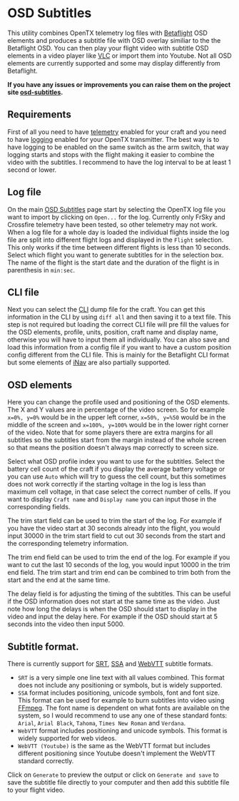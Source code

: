 # OSD Subtitles

This utility combines OpenTX telemetry log files with [Betaflight] OSD elements and produces a subtitle file with OSD overlay similiar to the the Betaflight OSD. You can then play your flight video with subtitle OSD elements in a video player like [VLC] or import them into Youtube. Not all OSD elements are currently supported and some may display differently from Betaflight.

**If you have any issues or improvements you can raise them on the project site [osd-subtitles].**

## Requirements
First of all you need to have [telemetry](https://oscarliang.com/sbus-smartport-telemetry-naze32/) enabled for your craft and you need to have [logging](https://oscarliang.com/log-gps-coordinates-taranis/) enabled for your OpenTX transmitter. The best way is to have logging to be enabled on the same switch as the arm switch, that way logging starts and stops with the flight making it easier to combine the video with the subtitles. I recommend to have the log interval to be at least 1 second or lower.

## Log file
On the main [OSD Subtitles] page start by selecting the OpenTX log file you want to import by clicking on `Open...` for the log. Currently only FrSky and Crossfire telemetry have been tested, so other telemetry may not work. When a log file for a whole day is loaded the individual flights inside the log file are split into different flight logs and displayed in the `Flight` selection. This only works if the time between different flights is less than 10 seconds. Select which flight you want to generate subtitles for in the selection box. The name of the flight is the start date and the duration of the flight is in parenthesis in `min:sec`.

## CLI file
Next you can select the [CLI](https://oscarliang.com/betaflight-cli-explained/) dump file for the craft. You can get this information in the CLI by using `diff all` and then saving it to a text file. This step is not required but loading the correct CLI file will pre fill the values for the OSD elements, profile, units, position, craft name and display name, otherwise you will have to input them all individually. You can also save and load this information from a config file if you want to have a custom position config different from the CLI file. This is mainly for the Betaflight CLI format but some elements of [iNav] are also partially supported.

## OSD elements
Here you can change the profile used and positioning of the OSD elements. The X and Y values are in percentage of the video screen. So for example `x=0%, y=0%` would be in the upper left corner, `x=50%, y=%50` would be in the middle of the screen and `x=100%, y=100%` would be in the lower right corner of the video. Note that for some players there are extra margins for all subtitles so the subtitles start from the margin instead of the whole screen so that means the position doesn't always map correctly to screen size.

Select what OSD profile index you want to use for the subtitles. Select the battery cell count of the craft if you display the average battery voltage or you can use `Auto` which will try to guess the cell count, but this sometimes does not work correctly if the starting voltage in the log is less than maximum cell voltage, in that case select the correct number of cells. If you want to display `Craft name` and `Display name` you can input those in the corresponding fields.

The trim start field can be used to trim the start of the log. For example if you have the video start at 30 seconds already into the flight, you would input 30000 in the trim start field to cut out 30 seconds from the start and the corresponding telemetry information.

The trim end field can be used to trim the end of the log. For example if you want to cut the last 10 seconds of the log, you would input 10000 in the trim end field. The trim start and trim end can be combined to trim both from the start and the end at the same time.

The delay field is for adjusting the timing of the subtitles. This can be useful if the OSD information does not start at the same time as the video. Just note how long the delays is when the OSD should start to display in the video and input the delay here. For example if the OSD should start at 5 seconds into the video then input 5000.

## Subtitle format.

There is currently support for [SRT], [SSA] and [WebVTT] subtitle formats.

- `SRT` is a very simple one line text with all values combined. This format does not include any positioning or symbols, but is widely supported.
- `SSA` format includes positioning, unicode symbols, font and font size. This format can be used for example to burn subtitles into video using [FFmpeg]. The font name is dependent on what fonts are available on the system, so I would recommend to use any one of these standard fonts: `Arial`, `Arial Black`, `Tahoma`, `Times New Roman` and `Verdana`.
- `WebVTT` format includes positioning and unicode symbols. This format is widely supported for web videos.
- `WebVTT (Youtube)` is the same as the WebVTT format but includes different positioning since Youtube doesn't implement the WebVTT standard correctly.

Click on `Generate` to preview the output or click on `Generate and save` to save the subtitle file directly to your computer and then add this subtitle file to your flight video.

[osd-subtitles]: https://github.com/kristjanbjarni/osd-subtitles/
[OSD Subtitles]: https://kristjanbjarni.github.io/osd-subtitles/
[Betaflight]: https://betaflight.com/
[VLC]: https://www.videolan.org
[SRT]: https://en.wikipedia.org/wiki/SubRip
[WebVTT]: https://www.w3.org/TR/webvtt1/
[SSA]: https://en.wikipedia.org/wiki/SubStation_Alpha
[FFmpeg]: https://trac.ffmpeg.org/wiki/HowToBurnSubtitlesIntoVideo
[iNav]: https://github.com/inavFlight/inav/wiki
